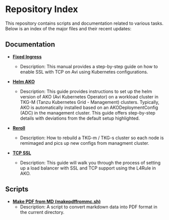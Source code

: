 # Repository Index

This repository contains scripts and documentation related to various tasks. Below is an index of the major files and their recent updates:

## Documentation

- **[Fixed Ingress](fixedingress.md)**
  - Description: This manual provides a step-by-step guide on how to enable SSL with TCP on Avi using Kubernetes configurations.

  
- **[Helm AKO](helm-ako.md)**
  - Description: This guide provides instructions to set up the helm version of AKO (Avi Kubernetes Operator) on a workload cluster in TKG-M (Tanzu Kubernetes Grid - Management) clusters. Typically, AKO is automatically installed based on an AKODeploymentConfig (ADC) in the management cluster. This guide offers step-by-step details with deviations from the default setup highlighted.


- **[Reroll](reroll.md)**
  - Description: How to rebuild a TKG-m / TKG-s cluster so each node is remimaged and pics up new configs from managment cluster.

  
- **[TCP SSL](tcpssl.md)**
  - Description: This guide will walk you through the process of setting up a load balancer with SSL and TCP support using the L4Rule in AKO.


## Scripts

- **[Make PDF from MD (makepdffrommc.sh)](makepdffrommc.sh)**
  - Description: A script to convert markdown data into PDF format in the current directory.

